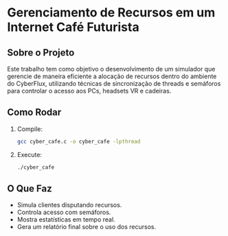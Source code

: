 # Gerenciamento de Recursos em um Internet Café Futurista

## Sobre o Projeto
Este trabalho tem como objetivo o desenvolvimento de um simulador que gerencie de maneira eficiente a alocação de recursos dentro do ambiente do CyberFlux, utilizando técnicas de sincronização de threads e semáforos para controlar o acesso aos PCs, headsets VR e cadeiras.

## Como Rodar
1. Compile:
   ```sh
   gcc cyber_cafe.c -o cyber_cafe -lpthread
   ```
2. Execute:
   ```sh
   ./cyber_cafe
   ```

## O Que Faz
- Simula clientes disputando recursos.
- Controla acesso com semáforos.
- Mostra estatísticas em tempo real.
- Gera um relatório final sobre o uso dos recursos.
